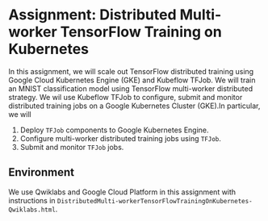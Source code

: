 # Assignment: Distributed Multi-worker TensorFlow Training on Kubernetes

In this assignment, we will scale out TensorFlow distributed training using Google Cloud Kubernetes Engine (GKE) and Kubeflow TFJob. We will train an MNIST classification model using TensorFlow multi-worker distributed strategy. We wil use Kubeflow TFJob to configure, submit and monitor distributed training jobs on a Google Kubernetes Cluster (GKE).In particular, we will
1. Deploy `TFJob` components to Google Kubernetes Engine.
2. Configure multi-worker distributed training jobs using `TFJob`.
3. Submit and monitor `TFJob` jobs.

## Environment
We use Qwiklabs and Google Cloud Platform in this assignment with instructions in `DistributedMulti-workerTensorFlowTrainingOnKubernetes-Qwiklabs.html`.